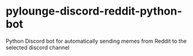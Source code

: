 # pylounge-discord-reddit-python-bot
Python Discord bot for automatically sending memes from Reddit to the selected discord channel
